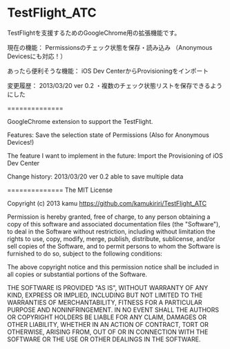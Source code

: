 TestFlight_ATC
==============

TestFlightを支援するためのGoogleChrome用の拡張機能です。

現在の機能：
Permissionsのチェック状態を保存・読み込み
（Anonymous Devicesにも対応！）


あったら便利そうな機能：
iOS Dev CenterからProvisioningをインポート


変更履歴：
2013/03/20 ver 0.2
・複数のチェック状態リストを保存できるようにした


==============

GoogleChrome extension to support the TestFlight.

Features:
Save the selection state of Permissions
(Also for Anonymous Devices!)


The feature I want to implement in the future:
Import the Provisioning of iOS Dev Center


Change history:
2013/03/20 ver 0.2
able to save multiple data


==============
The MIT License

Copyright (c) 2013 kamu
https://github.com/kamukiriri/TestFlight_ATC

Permission is hereby granted, free of charge, to any person obtaining a copy
of this software and associated documentation files (the "Software"), to deal
in the Software without restriction, including without limitation the rights
to use, copy, modify, merge, publish, distribute, sublicense, and/or sell
copies of the Software, and to permit persons to whom the Software is
furnished to do so, subject to the following conditions:

The above copyright notice and this permission notice shall be included in
all copies or substantial portions of the Software.

THE SOFTWARE IS PROVIDED "AS IS", WITHOUT WARRANTY OF ANY KIND, EXPRESS OR
IMPLIED, INCLUDING BUT NOT LIMITED TO THE WARRANTIES OF MERCHANTABILITY,
FITNESS FOR A PARTICULAR PURPOSE AND NONINFRINGEMENT. IN NO EVENT SHALL THE
AUTHORS OR COPYRIGHT HOLDERS BE LIABLE FOR ANY CLAIM, DAMAGES OR OTHER
LIABILITY, WHETHER IN AN ACTION OF CONTRACT, TORT OR OTHERWISE, ARISING FROM,
OUT OF OR IN CONNECTION WITH THE SOFTWARE OR THE USE OR OTHER DEALINGS IN
THE SOFTWARE.
